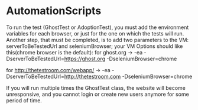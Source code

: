 # AutomationScripts

To run the test (GhostTest or AdoptionTest), you must add the environment variables for each browser, or just for the one on which the tests will run. 
Another step, that must be completed, is to add two parameters to the VM: serverToBeTestedUrl and seleniumBrowser;  your VM Options should like this(chrome browser is the default):
for ghost.org -> -ea -DserverToBeTestedUrl=https://ghost.org -DseleniumBrowser=chrome

for http://thetestroom.com/webapp/ -> -ea -DserverToBeTestedUrl=http://thetestroom.com -DseleniumBrowser=chrome

If you will run multiple times the GhostTest class, the website will become unresponsive, and you cannot login or create new users anymore for some period of time.
